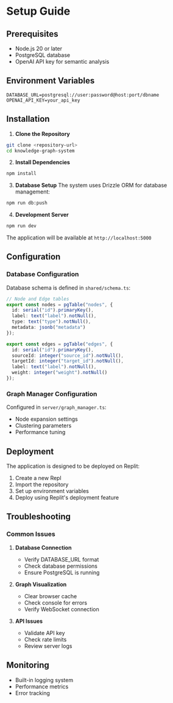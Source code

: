 # Setup Guide

## Prerequisites
- Node.js 20 or later
- PostgreSQL database
- OpenAI API key for semantic analysis

## Environment Variables
```env
DATABASE_URL=postgresql://user:password@host:port/dbname
OPENAI_API_KEY=your_api_key
```

## Installation

1. **Clone the Repository**
```bash
git clone <repository-url>
cd knowledge-graph-system
```

2. **Install Dependencies**
```bash
npm install
```

3. **Database Setup**
The system uses Drizzle ORM for database management:
```bash
npm run db:push
```

4. **Development Server**
```bash
npm run dev
```

The application will be available at `http://localhost:5000`

## Configuration

### Database Configuration
Database schema is defined in `shared/schema.ts`:
```typescript
// Node and Edge tables
export const nodes = pgTable("nodes", {
  id: serial("id").primaryKey(),
  label: text("label").notNull(),
  type: text("type").notNull(),
  metadata: jsonb("metadata")
});

export const edges = pgTable("edges", {
  id: serial("id").primaryKey(),
  sourceId: integer("source_id").notNull(),
  targetId: integer("target_id").notNull(),
  label: text("label").notNull(),
  weight: integer("weight").notNull()
});
```

### Graph Manager Configuration
Configured in `server/graph_manager.ts`:
- Node expansion settings
- Clustering parameters
- Performance tuning

## Deployment
The application is designed to be deployed on Replit:
1. Create a new Repl
2. Import the repository
3. Set up environment variables
4. Deploy using Replit's deployment feature

## Troubleshooting

### Common Issues
1. **Database Connection**
   - Verify DATABASE_URL format
   - Check database permissions
   - Ensure PostgreSQL is running

2. **Graph Visualization**
   - Clear browser cache
   - Check console for errors
   - Verify WebSocket connection

3. **API Issues**
   - Validate API key
   - Check rate limits
   - Review server logs

## Monitoring
- Built-in logging system
- Performance metrics
- Error tracking
